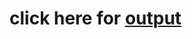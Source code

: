# click here for [output](https://jonumhills.github.io/coursera-fullstack-assignment/module4-solution/index.html)
